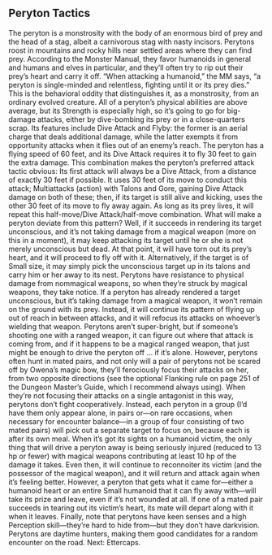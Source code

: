 ## Peryton Tactics

The peryton is a monstrosity with the body of an enormous bird of prey and the head of a stag, albeit a carnivorous stag with nasty incisors. Perytons roost in mountains and rocky hills near settled areas where they can find prey. According to the Monster Manual, they favor humanoids in general and humans and elves in particular, and they’ll often try to rip out their prey’s heart and carry it off. “When attacking a humanoid,” the MM says, “a peryton is single-minded and relentless, fighting until it or its prey dies.” This is the behavioral oddity that distinguishes it, as a monstrosity, from an ordinary evolved creature.
All of a peryton’s physical abilities are above average, but its Strength is especially high, so it’s going to go for big-damage attacks, either by dive-bombing its prey or in a close-quarters scrap. Its features include Dive Attack and Flyby: the former is an aerial charge that deals additional damage, while the latter exempts it from opportunity attacks when it flies out of an enemy’s reach. The peryton has a flying speed of 60 feet, and its Dive Attack requires it to fly 30 feet to gain the extra damage.
This combination makes the peryton’s preferred attack tactic obvious: Its first attack will always be a Dive Attack, from a distance of exactly 30 feet if possible. It uses 30 feet of its move to conduct this attack; Multiattacks (action) with Talons and Gore, gaining Dive Attack damage on both of these; then, if its target is still alive and kicking, uses the other 30 feet of its move to fly away again. As long as its prey lives, it will repeat this half-move/Dive Attack/half-move combination.
What will make a peryton deviate from this pattern? Well, if it succeeds in rendering its target unconscious, and it’s not taking damage from a magical weapon (more on this in a moment), it may keep attacking its target until he or she is not merely unconscious but dead. At that point, it will have torn out its prey’s heart, and it will proceed to fly off with it. Alternatively, if the target is of Small size, it may simply pick the unconscious target up in its talons and carry him or her away to its nest.
Perytons have resistance to physical damage from nommagical weapons, so when they’re struck by magical weapons, they take notice. If a peryton has already rendered a target unconscious, but it’s taking damage from a magical weapon, it won’t remain on the ground with its prey. Instead, it will continue its pattern of flying up out of reach in between attacks, and it will refocus its attacks on whoever’s wielding that weapon. Perytons aren’t super-bright, but if someone’s shooting one with a ranged weapon, it can figure out where that attack is coming from, and if it happens to be a magical ranged weapon, that just might be enough to drive the peryton off … if it’s alone. However, perytons often hunt in mated pairs, and not only will a pair of perytons not be scared off by Owena’s magic bow, they’ll ferociously focus their attacks on her, from two opposite directions (see the optional Flanking rule on page 251 of the Dungeon Master’s Guide, which I recommend always using).
When they’re not focusing their attacks on a single antagonist in this way, perytons don’t fight cooperatively. Instead, each peryton in a group (I’d have them only appear alone, in pairs or—on rare occasions, when necessary for encounter balance—in a group of four consisting of two mated pairs) will pick out a separate target to focus on, because each is after its own meal.
When it’s got its sights on a humanoid victim, the only thing that will drive a peryton away is being seriously injured (reduced to 13 hp or fewer) with magical weapons contributing at least 10 hp of the damage it takes. Even then, it will continue to reconnoiter its victim (and the possessor of the magical weapon), and it will return and attack again when it’s feeling better. However, a peryton that gets what it came for—either a humanoid heart or an entire Small humanoid that it can fly away with—will take its prize and leave, even if it’s not wounded at all. If one of a mated pair succeeds in tearing out its victim’s heart, its mate will depart along with it when it leaves.
Finally, note that perytons have keen senses and a high Perception skill—they’re hard to hide from—but they don’t have darkvision. Perytons are daytime hunters, making them good candidates for a random encounter on the road.
Next: Ettercaps.
